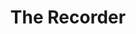 ---
title: The Recorder
logo: '/dist/images/accolades/recorder.svg'
awards:
  - title: Expert Witness Referral Service
    rankYear: '<span><span class="color-gray-dark">#1 -</span> 2019</span><span><span class="color-gray-dark">#1 -</span> 2018</span><span><span class="color-gray-dark">#1 -</span> 2017</span>'
  - title: Overall Expert Witness Provider
    rankYear: '<span><span class="color-gray-dark">#2 -</span> 2019</span><span><span class="color-gray-dark">#1 -</span> 2018</span><span><span class="color-gray-dark">#1 -</span> 2017</span>'
  - title: Accident Reconstruction Service
    rankYear: '<span><span class="color-gray-dark">#3 -</span> 2019</span><span><span class="color-gray-dark">#1 -</span> 2018</span><span><span class="color-gray-dark">#1 -</span> 2017</span>'
description: The Recorder is a leading provider of essential California legal content with more than a century of excellence in legal journalism. The Recorder serves one of the largest legal communities in the world with the most accurate and most talked about legal news and practical content about the business of law.
---